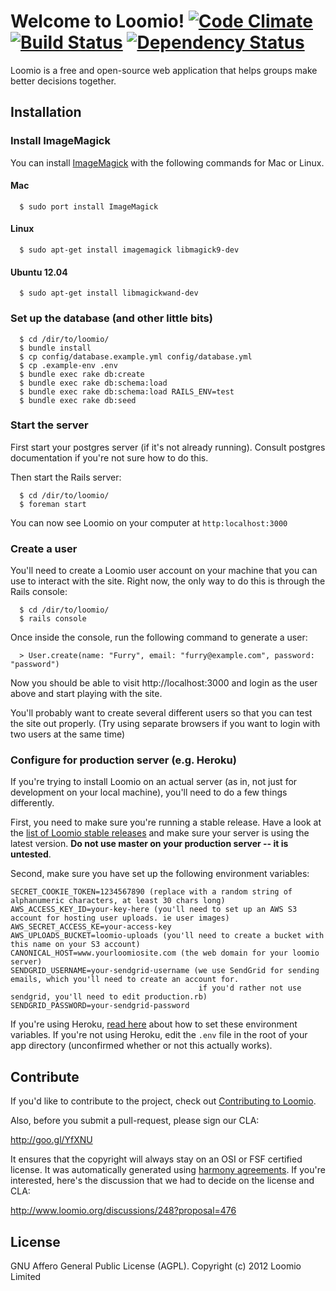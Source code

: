 # Welcome to Loomio! [![Code Climate](https://codeclimate.com/badge.png)](https://codeclimate.com/github/enspiral/loomio) [![Build Status](https://travis-ci.org/enspiral/loomio.png)](https://travis-ci.org/enspiral/loomio) [![Dependency Status](https://gemnasium.com/enspiral/loomio.png)](https://gemnasium.com/enspiral/loomio)

Loomio is a free and open-source web application that helps groups make better decisions together.

## Installation

### Install ImageMagick

You can install [ImageMagick](http://www.imagemagick.org/script/binary-releases.php)  with the following commands for Mac or Linux.

#### Mac

```
  $ sudo port install ImageMagick
```

#### Linux

```
  $ sudo apt-get install imagemagick libmagick9-dev
```
#### Ubuntu 12.04

```
  $ sudo apt-get install libmagickwand-dev
```

### Set up the database (and other little bits)

```
  $ cd /dir/to/loomio/
  $ bundle install
  $ cp config/database.example.yml config/database.yml
  $ cp .example-env .env
  $ bundle exec rake db:create
  $ bundle exec rake db:schema:load
  $ bundle exec rake db:schema:load RAILS_ENV=test
  $ bundle exec rake db:seed
```

### Start the server

First start your postgres server (if it's not already running). Consult
postgres documentation if you're not sure how to do this.

Then start the Rails server:

```
  $ cd /dir/to/loomio/
  $ foreman start
```

You can now see Loomio on your computer at `http:localhost:3000`

### Create a user

You'll need to create a Loomio user account on your machine that you can
use to interact with the site. Right now, the only way to do this is
through the Rails console:

```
  $ cd /dir/to/loomio/
  $ rails console
```

Once inside the console, run the following command to generate a user:

```
  > User.create(name: "Furry", email: "furry@example.com", password: "password")
```

Now you should be able to visit http://localhost:3000 and login as the user
above and start playing with the site.

You'll probably want to create several different users so that you can
test the site out properly. (Try using separate browsers if you want to
login with two users at the same time)

### Configure for production server (e.g. Heroku)

If you're trying to install Loomio on an actual server (as in, not just for development on your local machine), you'll need to do a few things differently.

First, you need to make sure you're running a stable release. Have a look at the [list of Loomio stable releases](https://github.com/enspiral/loomio/tags) and make sure your server is using the latest version. **Do not use master on your production server -- it is untested**.

Second, make sure you have set up the following environment variables:

```
SECRET_COOKIE_TOKEN=1234567890 (replace with a random string of alphanumeric characters, at least 30 chars long)
AWS_ACCESS_KEY_ID=your-key-here (you'll need to set up an AWS S3 account for hosting user uploads. ie user images)
AWS_SECRET_ACCESS_KE=your-access-key
AWS_UPLOADS_BUCKET=loomio-uploads (you'll need to create a bucket with this name on your S3 account)
CANONICAL_HOST=www.yourloomiosite.com (the web domain for your loomio server)
SENDGRID_USERNAME=your-sendgrid-username (we use SendGrid for sending emails, which you'll need to create an account for.
                                          if you'd rather not use sendgrid, you'll need to edit production.rb)
SENDGRID_PASSWORD=your-sendgrid-password
```

If you're using Heroku, [read here](https://devcenter.heroku.com/articles/config-vars) about how to set these environment variables. If you're not using Heroku, edit the `.env` file in the root of your app directory (unconfirmed whether or not this actually works).

## Contribute

If you'd like to contribute to the project, check out [Contributing to Loomio](https://github.com/enspiral/loomio/wiki/Contributing-to-Loomio).

Also, before you submit a pull-request, please sign our CLA:

http://goo.gl/YfXNU

It ensures that the copyright will always stay on an OSI or FSF certified license. It was automatically generated using [harmony agreements](http://www.harmonyagreements.org/). If you're interested, here's the discussion that we had to decide on the license and CLA:

http://www.loomio.org/discussions/248?proposal=476

## License

GNU Affero General Public License (AGPL). Copyright (c) 2012 Loomio Limited

